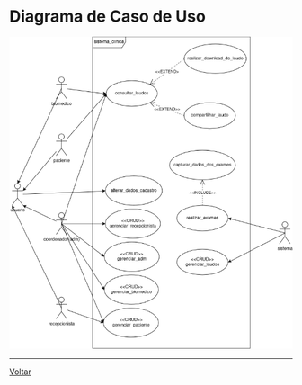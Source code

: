 # Diagrama de Caso de Uso

![Diagrama de caso de uso](./img/diagramas/caso_de_uso.png)

---

[Voltar](readme.md)
